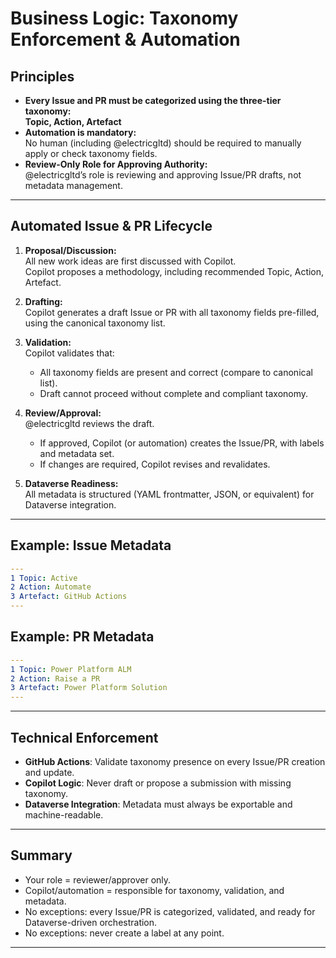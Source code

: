 # Business Logic: Taxonomy Enforcement & Automation

## Principles

-   **Every Issue and PR must be categorized using the three-tier taxonomy:**  
    **Topic, Action, Artefact**
-   **Automation is mandatory:**  
    No human (including @electricgltd) should be required to manually apply or check taxonomy fields.
-   **Review-Only Role for Approving Authority:**  
    @electricgltd’s role is reviewing and approving Issue/PR drafts, not metadata management.

---

## Automated Issue & PR Lifecycle

1. **Proposal/Discussion:**  
   All new work ideas are first discussed with Copilot.  
   Copilot proposes a methodology, including recommended Topic, Action, Artefact.

2. **Drafting:**  
   Copilot generates a draft Issue or PR with all taxonomy fields pre-filled, using the canonical taxonomy list.

3. **Validation:**  
   Copilot validates that:

    - All taxonomy fields are present and correct (compare to canonical list).
    - Draft cannot proceed without complete and compliant taxonomy.

4. **Review/Approval:**  
   @electricgltd reviews the draft.

    - If approved, Copilot (or automation) creates the Issue/PR, with labels and metadata set.
    - If changes are required, Copilot revises and revalidates.

5. **Dataverse Readiness:**  
   All metadata is structured (YAML frontmatter, JSON, or equivalent) for Dataverse integration.

---

## Example: Issue Metadata

```yaml
---
1 Topic: Active
2 Action: Automate
3 Artefact: GitHub Actions
---
```

## Example: PR Metadata

```yaml
---
1 Topic: Power Platform ALM
2 Action: Raise a PR
3 Artefact: Power Platform Solution
---
```

---

## Technical Enforcement

-   **GitHub Actions**: Validate taxonomy presence on every Issue/PR creation and update.
-   **Copilot Logic**: Never draft or propose a submission with missing taxonomy.
-   **Dataverse Integration**: Metadata must always be exportable and machine-readable.

---

## Summary

-   Your role = reviewer/approver only.
-   Copilot/automation = responsible for taxonomy, validation, and metadata.
-   No exceptions: every Issue/PR is categorized, validated, and ready for Dataverse-driven orchestration.
-   No exceptions: never create a label at any point.

---
